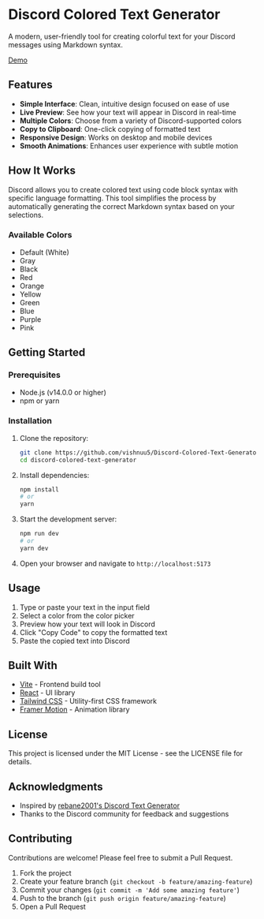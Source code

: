 # Discord Colored Text Generator

A modern, user-friendly tool for creating colorful text for your Discord messages using Markdown syntax.

[Demo](https://discord-colored-text-generator-one.vercel.app)

## Features

- **Simple Interface**: Clean, intuitive design focused on ease of use
- **Live Preview**: See how your text will appear in Discord in real-time
- **Multiple Colors**: Choose from a variety of Discord-supported colors
- **Copy to Clipboard**: One-click copying of formatted text
- **Responsive Design**: Works on desktop and mobile devices
- **Smooth Animations**: Enhances user experience with subtle motion

## How It Works

Discord allows you to create colored text using code block syntax with specific language formatting. This tool simplifies the process by automatically generating the correct Markdown syntax based on your selections.

### Available Colors

- Default (White)
- Gray
- Black
- Red
- Orange
- Yellow
- Green
- Blue
- Purple
- Pink

## Getting Started

### Prerequisites

- Node.js (v14.0.0 or higher)
- npm or yarn

### Installation

1. Clone the repository:
   ```bash
   git clone https://github.com/vishnuu5/Discord-Colored-Text-Generator
   cd discord-colored-text-generator
   ```

2. Install dependencies:
   ```bash
   npm install
   # or
   yarn
   ```

3. Start the development server:
   ```bash
   npm run dev
   # or
   yarn dev
   ```

4. Open your browser and navigate to `http://localhost:5173`

## Usage

1. Type or paste your text in the input field
2. Select a color from the color picker
3. Preview how your text will look in Discord
4. Click "Copy Code" to copy the formatted text
5. Paste the copied text into Discord

## Built With

- [Vite](https://vitejs.dev/) - Frontend build tool
- [React](https://reactjs.org/) - UI library
- [Tailwind CSS](https://tailwindcss.com/) - Utility-first CSS framework
- [Framer Motion](https://www.framer.com/motion/) - Animation library

## License

This project is licensed under the MIT License - see the LICENSE file for details.

## Acknowledgments

- Inspired by [rebane2001's Discord Text Generator](https://rebane2001.com/discord-colored-text-generator/)
- Thanks to the Discord community for feedback and suggestions

## Contributing

Contributions are welcome! Please feel free to submit a Pull Request.

1. Fork the project
2. Create your feature branch (`git checkout -b feature/amazing-feature`)
3. Commit your changes (`git commit -m 'Add some amazing feature'`)
4. Push to the branch (`git push origin feature/amazing-feature`)
5. Open a Pull Request
